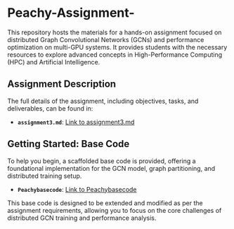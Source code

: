Peachy-Assignment-
==================

This repository hosts the materials for a hands-on assignment focused on distributed Graph Convolutional Networks (GCNs) and performance optimization on multi-GPU systems. It provides students with the necessary resources to explore advanced concepts in High-Performance Computing (HPC) and Artificial Intelligence.

Assignment Description
----------------------

The full details of the assignment, including objectives, tasks, and deliverables, can be found in:

-   **`assignment3.md`**: [Link to assignment3.md](https://github.com/SriramSrinivas/Peachy-Assignment-/blob/main/assignmnet3.md "null")

Getting Started: Base Code
--------------------------

To help you begin, a scaffolded base code is provided, offering a foundational implementation for the GCN model, graph partitioning, and distributed training setup.

-   **`Peachybasecode`**: [Link to Peachybasecode](https://www.google.com/search?q=https://github.com/SriramSrinivas/Peachy-Assignment-/blob/main/Peachybasecode "null")

This base code is designed to be extended and modified as per the assignment requirements, allowing you to focus on the core challenges of distributed GCN training and performance analysis.
